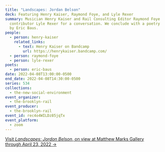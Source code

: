 ```yaml
---
title: "Landscapes: Jordan Belson"
deck: Featuring Henry Kaiser, Raymond Foye, and Lyle Rexer
summary: Musician Henry Kaiser and Rail Consulting Editor Raymond Foye join Rail
  contributor Lyle Rexer for a conversation. We conclude with a poetry reading
  by Eric Baus.
people:
  - person: henry-kaiser
    related_links:
      - text: Henry Kaiser on Bandcamp
        url: https://henrykaiser.bandcamp.com/
  - person: raymond-foye
  - person: lyle-rexer
poets:
  - person: eric-baus
date: 2022-04-08T13:00:00-0500
end_date: 2022-04-08T14:30:00-0500
series: 534
collections:
  - the-new-social-environment
event_organizer:
  - the-brooklyn-rail
event_producer:
  - the-brooklyn-rail
event_id: rec4o4WILDz85jqTx
event_platform:
  - zoom
---
```

[Visit *Landscapes: Jordon Belson*, on view at Matthew Marks Gallery through April 23, 2022 →](https://matthewmarks.com/online/jordan-belson)